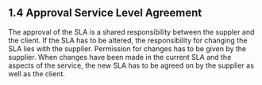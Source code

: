 ## 1.4 Approval Service Level Agreement

The approval of the SLA is a shared responsibility between the suppler and the client. If the SLA has to be altered, the responsibility for changing the SLA lies with the supplier. Permission for changes has to be given by the supplier. When changes have been made in the current SLA and the aspects of the service, the new SLA has to be agreed on by the supplier as well as the client.

